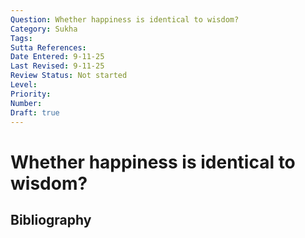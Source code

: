 ```yaml
---
Question: Whether happiness is identical to wisdom?
Category: Sukha
Tags: 
Sutta References: 
Date Entered: 9-11-25
Last Revised: 9-11-25
Review Status: Not started
Level: 
Priority: 
Number: 
Draft: true
---
```


# Whether happiness is identical to wisdom?

## Bibliography

<!-- 

Notes:



-->